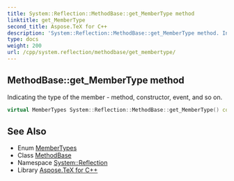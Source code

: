 ```yaml
---
title: System::Reflection::MethodBase::get_MemberType method
linktitle: get_MemberType
second_title: Aspose.TeX for C++
description: 'System::Reflection::MethodBase::get_MemberType method. Indicating the type of the member - method, constructor, event, and so on in C++.'
type: docs
weight: 200
url: /cpp/system.reflection/methodbase/get_membertype/
---
```

## MethodBase::get_MemberType method


Indicating the type of the member - method, constructor, event, and so on.

```cpp
virtual MemberTypes System::Reflection::MethodBase::get_MemberType() const override
```

## See Also

* Enum [MemberTypes](../../membertypes/)
* Class [MethodBase](../)
* Namespace [System::Reflection](../../)
* Library [Aspose.TeX for C++](../../../)
